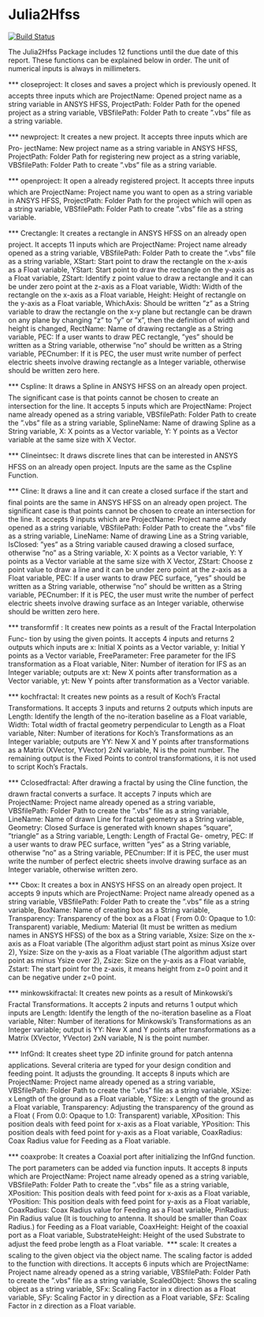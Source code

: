 # Julia2Hfss

[![Build Status](https://github.com/gkeee/Julia2Hfss.jl/actions/workflows/CI.yml/badge.svg?branch=main)](https://github.com/gkeee/Julia2Hfss.jl/actions/workflows/CI.yml?query=branch%3Amain)

The Julia2Hfss Package includes 12 functions until the due date of this report.
These functions can be explained below in order. The unit of numerical inputs is
always in millimeters.

*** closeproject: It closes and saves a project which is previously opened. It accepts
three inputs which are ProjectName: Opened project name as a string variable
in ANSYS HFSS, ProjectPath: Folder Path for the opened project as a string
variable, VBSfilePath: Folder Path to create ”.vbs” file as a string variable.

*** newproject: It creates a new project. It accepts three inputs which are Pro-
jectName: New project name as a string variable in ANSYS HFSS, ProjectPath:
Folder Path for registering new project as a string variable, VBSfilePath: Folder
Path to create ”.vbs” file as a string variable.

*** openproject: It open a already registered project. It accepts three inputs which
are ProjectName: Project name you want to open as a string variable in ANSYS
HFSS, ProjectPath: Folder Path for the project which will open as a string
variable, VBSfilePath: Folder Path to create ”.vbs” file as a string variable.

*** Crectangle: It creates a rectangle in ANSYS HFSS on an already open project.
It accepts 11 inputs which are ProjectName: Project name already opened as
a string variable, VBSfilePath: Folder Path to create the ”.vbs” file as a string
variable, XStart: Start point to draw the rectangle on the x-axis as a Float
variable, YStart: Start point to draw the rectangle on the y-axis as a Float
variable, ZStart: Identify z point value to draw a rectangle and it can be under
zero point at the z-axis as a Float variable, Width: Width of the rectangle on the
x-axis as a Float variable, Height: Height of rectangle on the y-axis as a Float
variable, WhichAxis: Should be written ”z” as a String variable to draw the
rectangle on the x-y plane but rectangle can be drawn on any plane by changing
”z” to ”y” or ”x”, then the definition of width and height is changed, RectName:
Name of drawing rectangle as a String variable, PEC: If a user wants to draw PEC
rectangle, ”yes” should be written as a String variable, otherwise ”no” should be
written as a String variable, PECnumber: If it is PEC, the user must write
number of perfect electric sheets involve drawing rectangle as a Integer variable,
otherwise should be written zero here.

*** Cspline: It draws a Spline in ANSYS HFSS on an already open project. The
significant case is that points cannot be chosen to create an intersection for the
line. It accepts 5 inputs which are ProjectName: Project name already opened
as a string variable, VBSfilePath: Folder Path to create the ”.vbs” file as a string
variable, SplineName: Name of drawing Spline as a String variable, X: X points
as a Vector variable, Y: Y points as a Vector variable at the same size with X
Vector.

*** Clineintsec: It draws discrete lines that can be interested in ANSYS HFSS on
an already open project. Inputs are the same as the Cspline Function.

***  Cline: It draws a line and it can create a closed surface if the start and final points
are the same in ANSYS HFSS on an already open project. The significant case
is that points cannot be chosen to create an intersection for the line. It accepts 9
inputs which are ProjectName: Project name already opened as a string variable,
VBSfilePath: Folder Path to create the ”.vbs” file as a string variable, LineName:
Name of drawing Line as a String variable, IsClosed: ”yes” as a String variable
caused drawing a closed surface, otherwise ”no” as a String variable, X: X points
as a Vector variable, Y: Y points as a Vector variable at the same size with X
Vector, ZStart: Choose z point value to draw a line and it can be under zero
point at the z-axis as a Float variable, PEC: If a user wants to draw PEC surface,
”yes” should be written as a String variable, otherwise ”no” should be written
as a String variable, PECnumber: If it is PEC, the user must write the number
of perfect electric sheets involve drawing surface as an Integer variable, otherwise
should be written zero here.

*** transformfif : It creates new points as a result of the Fractal Interpolation Func-
tion by using the given points. It accepts 4 inputs and returns 2 outputs which
inputs are x: Initial X points as a Vector variable, y: Initial Y points as a Vector
variable, FreeParameter: Free parameter for the IFS transformation as a Float
variable, Niter: Number of iteration for IFS as an Integer variable; outputs are
xt: New X points after transformation as a Vector variable, yt: New Y points
after transformation as a Vector variable.

*** kochfractal: It creates new points as a result of Koch’s Fractal Transformations.
It accepts 3 inputs and returns 2 outputs which inputs are Length: Identify the
length of the no-iteration baseline as a Float variable, Width: Total width of
fractal geometry perpendicular to Length as a Float variable, Niter: Number of
iterations for Koch’s Transformations as an Integer variable; outputs are YY:
New X and Y points after transformations as a Matrix (XVector, YVector) 2xN
variable, N is the point number. The remaining output is the Fixed Points to
control transformations, it is not used to script Koch’s Fractals.

*** Cclosedfractal: After drawing a fractal by using the Cline function, the drawn
fractal converts a surface. It accepts 7 inputs which are ProjectName: Project
name already opened as a string variable, VBSfilePath: Folder Path to create
the ”.vbs” file as a string variable, LineName: Name of drawn Line for fractal
geometry as a String variable, Geometry: Closed Surface is generated with known
shapes ”square”, ”triangle” as a String variable, Length: Length of Fractal Ge-
ometry, PEC: If a user wants to draw PEC surface, written ”yes” as a String
variable, otherwise ”no” as a String variable, PECnumber: If it is PEC, the user
must write the number of perfect electric sheets involve drawing surface as an
Integer variable, otherwise written zero.

*** Cbox: It creates a box in ANSYS HFSS on an already open project. It accepts 9
inputs which are ProjectName: Project name already opened as a string variable,
VBSfilePath: Folder Path to create the ”.vbs” file as a string variable, BoxName:
Name of creating box as a String variable, Transparency: Transparency of the box
as a Float ( From 0.0: Opaque to 1.0: Transparent) variable, Medium: Material
(It must be written as medium names in ANSYS HFSS) of the box as a String
variable, Xsize: Size on the x-axis as a Float variable (The algorithm adjust start
point as minus Xsize over 2), Ysize: Size on the y-axis as a Float variable (The
algorithm adjust start point as minus Ysize over 2), Zsize: Size on the y-axis as
a Float variable, Zstart: The start point for the z-axis, it means height from z=0
point and it can be negative under z=0 point.

*** minkowskifractal: It creates new points as a result of Minkowski’s Fractal
Transformations. It accepts 2 inputs and returns 1 output which inputs are
Length: Identify the length of the no-iteration baseline as a Float variable, Niter:
Number of iterations for Minkowski’s Transformations as an Integer variable;
output is YY: New X and Y points after transformations as a Matrix (XVector,
YVector) 2xN variable, N is the point number.

*** InfGnd: It creates sheet type 2D infinite ground for patch antenna applications.
Several criteria are typed for your design condition and feeding point. It adjusts
the grounding. It accepts 8 inputs which are ProjectName: Project name already
opened as a string variable, VBSfilePath: Folder Path to create the ”.vbs” file as a
string variable, XSize: x Length of the ground as a Float variable, YSize: x Length
of the ground as a Float variable, Transparency: Adjusting the transparency
of the ground as a Float ( From 0.0: Opaque to 1.0: Transparent) variable,
XPosition: This position deals with feed point for x-axis as a Float variable,
YPosition: This position deals with feed point for y-axis as a Float variable,
CoaxRadius: Coax Radius value for Feeding as a Float variable.

*** coaxprobe: It creates a Coaxial port after initializing the InfGnd function. The
port parameters can be added via function inputs. It accepts 8 inputs which are
ProjectName: Project name already opened as a string variable, VBSfilePath:
Folder Path to create the ”.vbs” file as a string variable, XPosition: This position
deals with feed point for x-axis as a Float variable, YPosition: This position deals
with feed point for y-axis as a Float variable, CoaxRadius: Coax Radius value
for Feeding as a Float variable, PinRadius: Pin Radius value (It is touching to
antenna. It should be smaller than Coax Radius.) for Feeding as a Float variable,
CoaxHeight: Height of the coaxial port as a Float variable, SubstrateHeight:
Height of the used Substrate to adjust the feed probe length as a Float variable.
 
*** scale: It creates a scaling to the given object via the object name. The scaling
factor is added to the function with directions. It accepts 6 inputs which are
ProjectName: Project name already opened as a string variable, VBSfilePath:
Folder Path to create the ”.vbs” file as a string variable, ScaledObject: Shows
the scaling object as a string variable, SFx: Scaling Factor in x direction as a
Float variable, SFy: Scaling Factor in y direction as a Float variable, SFz: Scaling
Factor in z direction as a Float variable.







